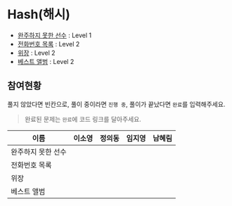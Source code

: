 # Hash(해시)

* [완주하지 못한 선수](https://programmers.co.kr/learn/courses/30/lessons/42576) : Level 1
* [전화번호 목록](https://programmers.co.kr/learn/courses/30/lessons/42577) : Level 2
* [위장](https://programmers.co.kr/learn/courses/30/lessons/42578) : Level 2
* [베스트 앨범](https://programmers.co.kr/learn/courses/30/lessons/42579) : Level 2

## 참여현황
풀지 않았다면 빈칸으로, 풀이 중이라면 `진행 중`, 풀이가 끝났다면 `완료`를 입력해주세요.
> 완료된 문제는 `완료`에 코드 링크를 달아주세요.

|이름|이소영|정의동|임지영|남혜림|
|--|--|--|--|--|
|완주하지 못한 선수|||||
|전화번호 목록|||||
|위장|||||
|베스트 앨범|||||
